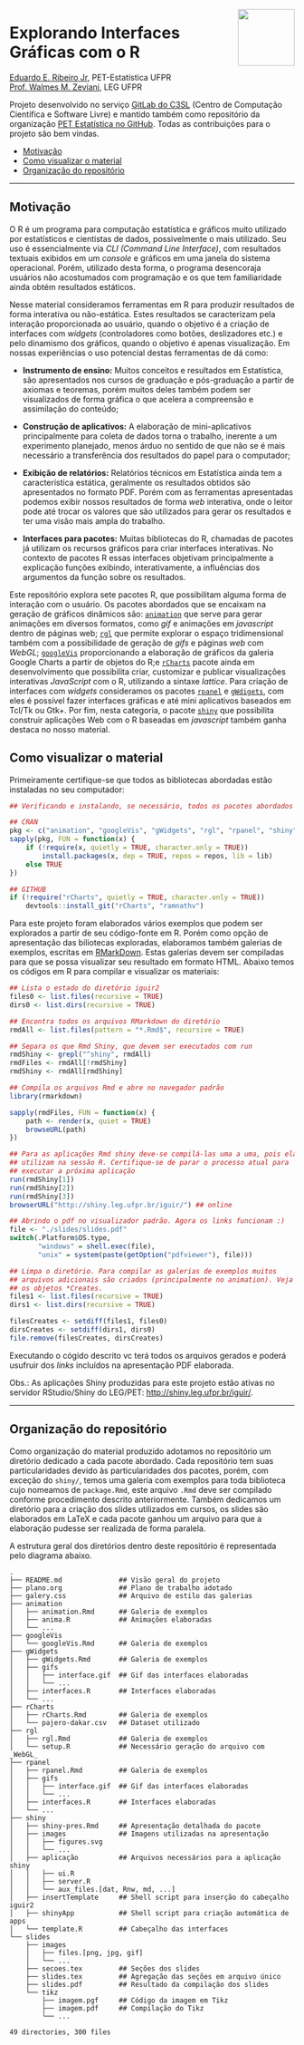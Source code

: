 <img src="http://200.17.213.89/~iguir/iguir2.svg"
width=100px align="right" display="block">

Explorando Interfaces Gráficas com o R
======================================

[Eduardo E. Ribeiro Jr](https://gitlab.c3sl.ufpr.br/u/eerj12), PET-Estatística UFPR  
[Prof. Walmes M. Zeviani](http://www.leg.ufpr.br/~walmes/), LEG UFPR

Projeto desenvolvido no serviço [GitLab do C3SL] (Centro de Computação
Científica e Software Livre) e mantido também como repositório da
organização [PET Estatística no GitHub]. Todas as contribuições para o
projeto são bem vindas.

- [Motivação](#motivacao)
- [Como visualizar o material](#como-visualizar-o-material)
- [Organização do repositório](#organizacao-do-repositorio)


****

## Motivação ##

O R é um programa para computação estatística e gráficos muito utilizado
por estatísticos e cientistas de dados, possivelmente o mais
utilizado. Seu uso é essencialmente via _CLI (Command Line Interface)_,
com resultados textuais exibidos em um _console_ e gráficos em uma
janela do sistema operacional. Porém, utilizado desta forma, o programa
desencoraja usuários não acostumados com programação e os que tem
familiaridade ainda obtém resultados estáticos.

Nesse material consideramos ferramentas em R para produzir resultados de
forma interativa ou não-estática. Estes resultados se caracterizam pela
interação proporcionada ao usuário, quando o objetivo é a criação de
interfaces com _widgets_ (controladores como botões, deslizadores etc.)
e pelo dinamismo dos gráficos, quando o objetivo é apenas
visualização. Em nossas experiências o uso potencial destas ferramentas
de dá como:

 * **Instrumento de ensino:** Muitos conceitos e resultados em
   Estatística, são apresentados nos cursos de graduação e pós-graduação
   a partir de axiomas e teoremas, porém muitos deles também podem ser
   visualizados de forma gráfica o que acelera a compreensão e
   assimilação do conteúdo;

 * **Construção de aplicativos:** A elaboração de mini-aplicativos
   principalmente para coleta de dados torna o trabalho, inerente a um
   experimento planejado, menos árduo no sentido de que não se é mais
   necessário a transferência dos resultados do papel para o computador;

 * **Exibição de relatórios:** Relatórios técnicos em Estatística ainda
   tem a característica estática, geralmente os resultados obtidos são
   apresentados no formato PDF. Porém com as ferramentas apresentadas
   podemos exibir nossos resultados de forma _web_ interativa, onde o
   leitor pode até trocar os valores que são utilizados para gerar os
   resultados e ter uma visão mais ampla do trabalho.

 * **Interfaces para pacotes:** Muitas bibliotecas do R, chamadas de
   pacotes já utilizam os recursos gráficos para criar interfaces
   interativas. No contexto de pacotes R essas interfaces objetivam
   principalmente a explicação funções exibindo, interativamente, a
   influências dos argumentos da função sobre os resultados.

Este repositório explora sete pacotes R, que possibilitam alguma forma
de interação com o usuário. Os pacotes abordados que se encaixam na
geração de gráficos dinâmicos são: [`animation`] que serve para gerar
animações em diversos formatos, como *gif* e animações em *javascript*
dentro de páginas web; [`rgl`] que permite explorar o espaço
tridimensional também com a possibilidade de geração de _gifs_ e páginas
_web_ com _WebGL_; [`googleVis`] proporcionando a elaboração de gráficos
da galeria Google Charts a partir de objetos do R;e [`rCharts`] pacote
ainda em desenvolvimento que possibilita criar, customizar e publicar
visualizações interativas _JavaScript_ com o R, utilizando a sintaxe
_lattice_. Para criação de interfaces com _widgets_ consideramos os
pacotes [`rpanel`] e [`gWdigets`], com eles é possível fazer interfaces
gráficas e até mini aplicativos baseados em Tcl/Tk ou Gtk+. Por fim,
nesta categoria, o pacote [`shiny`] que possibilita construir aplicações
Web com o R baseadas em *javascript* também ganha destaca no nosso
material.

## Como visualizar o material ##

Primeiramente certifique-se que todos as bibliotecas abordadas estão
instaladas no seu computador:

```r
## Verificando e instalando, se necessário, todos os pacotes abordados

## CRAN
pkg <- c("animation", "googleVis", "gWidgets", "rgl", "rpanel", "shiny")
sapply(pkg, FUN = function(x) {
    if (!require(x, quietly = TRUE, character.only = TRUE))
        install.packages(x, dep = TRUE, repos = repos, lib = lib)
    else TRUE
})

## GITHUB
if (!require("rCharts", quietly = TRUE, character.only = TRUE))
    devtools::install_git("rCharts", "ramnathv")
```

Para este projeto foram elaborados vários exemplos que podem ser
explorados a partir de seu código-fonte em R. Porém como opção de
apresentação das biliotecas exploradas, elaboramos também galerias de
exemplos, escritas em [RMarkDown]. Estas galerias devem ser compiladas
para que se possa visualizar seu resultado em formato HTML. Abaixo
temos os códigos em R para compilar e visualizar os materiais:

```r
## Lista o estado do diretório iguir2
files0 <- list.files(recursive = TRUE)
dirs0 <- list.dirs(recursive = TRUE)

## Encontra todos os arquivos RMarkdown do diretório
rmdAll <- list.files(pattern = "*.Rmd$", recursive = TRUE)

## Separa os que Rmd Shiny, que devem ser executados com run
rmdShiny <- grepl("^shiny", rmdAll)
rmdFiles <- rmdAll[!rmdShiny]
rmdShiny <- rmdAll[rmdShiny]

## Compila os arquivos Rmd e abre no navegador padrão
library(rmarkdown)

sapply(rmdFiles, FUN = function(x) {
    path <- render(x, quiet = TRUE)
    browseURL(path)
})

## Para as aplicações Rmd shiny deve-se compilá-las uma a uma, pois elas
## utilizam na sessão R. Certifique-se de parar o processo atual para
## executar a próxima aplicação
run(rmdShiny[1])
run(rmdShiny[2])
run(rmdShiny[3])
browserURL("http://shiny.leg.ufpr.br/iguir/") ## online

## Abrindo o pdf no visualizador padrão. Agora os links funcionam :)
file <- "./slides/slides.pdf"
switch(.Platform$OS.type,
       "windows" = shell.exec(file),
       "unix" = system(paste(getOption("pdfviewer"), file)))

## Limpa o diretório. Para compilar as galerias de exemplos muitos
## arquivos adicionais são criados (principalmente no animation). Veja
## os objetos *Creates.
files1 <- list.files(recursive = TRUE)
dirs1 <- list.dirs(recursive = TRUE)

filesCreates <- setdiff(files1, files0)
dirsCreates <- setdiff(dirs1, dirs0)
file.remove(filesCreates, dirsCreates)
```

Executando o cógido descrito vc terá todos os arquivos gerados e poderá
usufruir dos _links_ incluídos na apresentação PDF elaborada.

Obs.: As aplicações Shiny produzidas para este projeto estão ativas no
servidor RStudio/Shiny do LEG/PET: <http://shiny.leg.ufpr.br/iguir/>.

****

## Organização do repositório ##

Como organização do material produzido adotamos no repositório um
diretório dedicado a cada pacote abordado. Cada repositório tem suas
particularidades devido às particularidades dos pacotes, porém, com
exceção do `shiny/`, temos uma galeria com exemplos para toda biblioteca
cujo nomeamos de `package.Rmd`, este arquivo `.Rmd` deve ser compilado
conforme procedimento descrito anteriormente. Também dedicamos um
diretório para a criação dos slides utilizados em cursos, os slides
são elaborados em LaTeX e cada pacote ganhou um arquivo para que a
elaboração pudesse ser realizada de forma paralela.

A estrutura geral dos diretórios dentro deste repositório é representada
pelo diagrama abaixo.

```
.
├── README.md              ## Visão geral do projeto
├── plano.org              ## Plano de trabalho adotado
├── galery.css             ## Arquivo de estilo das galerias
├── animation
│   ├── animation.Rmd      ## Galeria de exemplos
│   ├── anima.R            ## Animações elaboradas
│   └── ...
├── googleVis
│   └── googleVis.Rmd      ## Galeria de exemplos
├── gWidgets
│   ├── gWidgets.Rmd       ## Galeria de exemplos
│   ├── gifs
│   │   ├── interface.gif  ## Gif das interfaces elaboradas
│   │   └── ...
│   ├── interfaces.R       ## Interfaces elaboradas
│   └── ...
├── rCharts
│   ├── rCharts.Rmd        ## Galeria de exemplos
│   └── pajero-dakar.csv   ## Dataset utilizado
├── rgl
│   ├── rgl.Rmd            ## Galeria de exemplos
│   └── setup.R            ## Necessário geração do arquivo com _WebGL_
├── rpanel
│   ├── rpanel.Rmd         ## Galeria de exemplos
│   ├── gifs
│   │   ├── interface.gif  ## Gif das interfaces elaboradas
│   │   └── ...
│   ├── interfaces.R       ## Interfaces elaboradas
│   └── ...
├── shiny
│   ├── shiny-pres.Rmd     ## Apresentação detalhada do pacote
│   ├── images             ## Imagens utilizadas na apresentação
│   │   ├── figures.svg
│   │   └── ...
│   ├── aplicação          ## Arquivos necessários para a aplicação shiny
│   │   ├── ui.R 
│   │   ├── server.R 
│   │   └── aux_files.[dat, Rnw, md, ...]
│   ├── insertTemplate     ## Shell script para inserção do cabeçalho iguir2
│   ├── shinyApp           ## Shell script para criação automática de apps
│   └── template.R         ## Cabeçalho das interfaces
└── slides
    ├── images
    │   ├── files.[png, jpg, gif]
    │   └── ...
    ├── secoes.tex         ## Seções dos slides 
    ├── slides.tex         ## Agregação das seções em arquivo único
    ├── slides.pdf         ## Resultado da compilação dos slides
    └── tikz
        ├── imagem.pgf     ## Código da imagem em Tikz
        ├── imagem.pdf     ## Compilação do Tikz
        └── ...

49 directories, 300 files
```

<!------------------------------------------------------------------ -->

[GitLab do C3SL]: https://gitlab.c3sl.ufpr.br/pet-estatistica/iguir2
[PET Estatística no GitHub]: https://github.com/pet-estatistica/iguir2
[`animation`]: http://yihui.name/animation/
[`rgl`]: http://rgl.neoscientists.org/about.shtml
[`googleVis`]: https://cran.r-project.org/web/packages/googleVis/index.html
[`rpanel`]: https://cran.r-project.org/web/packages/rpanel/index.html
[`gWdigets`]: https://cran.r-project.org/web/packages/gWidgets/index.html
[`shiny`]: http://shiny.rstudio.com/
[`rCharts`]: http://ramnathv.github.io/rCharts/
[RMarkDown]: http://rmarkdown.rstudio.com/
